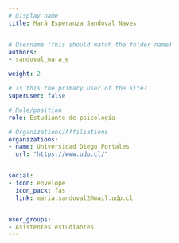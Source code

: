 ```yaml
---
# Display name
title: Mará Esperanza Sandoval Naves


# Username (this should match the folder name)
authors:
- sandoval_mara_e

weight: 2 

# Is this the primary user of the site?
superuser: false

# Role/position
role: Estudiante de psicología

# Organizations/Affiliations
organizations:
- name: Universidad Diego Portales
  url: "https://www.udp.cl/"


social:
- icon: envelope
  icon_pack: fas
  link: maria.sandoval2@mail.udp.cl 


user_groups:
- Asistentes estudiantes 
---
```



